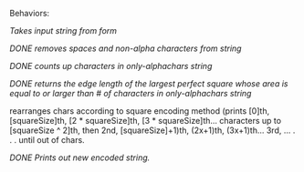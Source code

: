 Behaviors:

*Takes input string from form*

*DONE removes spaces and non-alpha characters from string*

*DONE counts up characters in only-alphachars string*

*DONE returns the edge length of the largest perfect square whose area is equal to or larger than # of characters in only-alphachars string*

rearranges chars according to square encoding method (prints [0]th, [squareSize]th, [2 * squareSize]th, [3 * squareSize]th... characters up to [squareSize ^ 2]th, then 2nd, [squareSize]+1)th, (2x+1)th, (3x+1)th...
3rd, ...
.
.
.
until out of chars.

*DONE Prints out new encoded string.*

